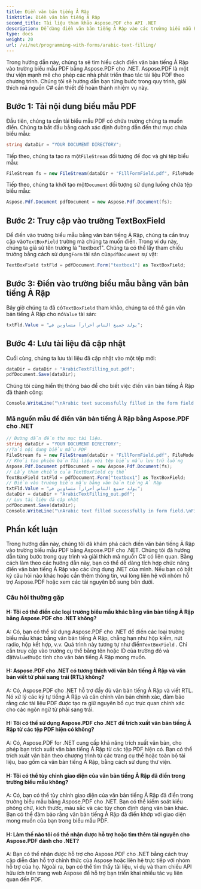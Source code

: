 ```yaml
---
title: Điền văn bản tiếng Ả Rập
linktitle: Điền văn bản tiếng Ả Rập
second_title: Tài liệu tham khảo Aspose.PDF cho API .NET
description: Dễ dàng điền văn bản tiếng Ả Rập vào các trường biểu mẫu PDF bằng Aspose.PDF cho .NET.
type: docs
weight: 20
url: /vi/net/programming-with-forms/arabic-text-filling/
---
```

Trong hướng dẫn này, chúng ta sẽ tìm hiểu cách điền văn bản tiếng Ả Rập vào trường biểu mẫu PDF bằng Aspose.PDF cho .NET. Aspose.PDF là một thư viện mạnh mẽ cho phép các nhà phát triển thao tác tài liệu PDF theo chương trình. Chúng tôi sẽ hướng dẫn bạn từng bước trong quy trình, giải thích mã nguồn C# cần thiết để hoàn thành nhiệm vụ này.

## Bước 1: Tải nội dung biểu mẫu PDF

Đầu tiên, chúng ta cần tải biểu mẫu PDF có chứa trường chúng ta muốn điền. Chúng ta bắt đầu bằng cách xác định đường dẫn đến thư mục chứa biểu mẫu:

```csharp
string dataDir = "YOUR DOCUMENT DIRECTORY";
```

 Tiếp theo, chúng ta tạo ra một`FileStream` đối tượng để đọc và ghi tệp biểu mẫu:

```csharp
FileStream fs = new FileStream(dataDir + "FillFormField.pdf", FileMode.Open, FileAccess.ReadWrite);
```

 Tiếp theo, chúng ta khởi tạo một`Document` đối tượng sử dụng luồng chứa tệp biểu mẫu:

```csharp
Aspose.Pdf.Document pdfDocument = new Aspose.Pdf.Document(fs);
```

## Bước 2: Truy cập vào trường TextBoxField

 Để điền vào trường biểu mẫu bằng văn bản tiếng Ả Rập, chúng ta cần truy cập vào`TextBoxField` trường mà chúng ta muốn điền. Trong ví dụ này, chúng ta giả sử tên trường là "textbox1". Chúng ta có thể lấy tham chiếu trường bằng cách sử dụng`Form` tài sản của`pdfDocument` sự vật:

```csharp
TextBoxField txtFld = pdfDocument.Form["textbox1"] as TextBoxField;
```

## Bước 3: Điền vào trường biểu mẫu bằng văn bản tiếng Ả Rập

 Bây giờ chúng ta đã có`TextBoxField` tham khảo, chúng ta có thể gán văn bản tiếng Ả Rập cho nó`Value` tài sản:

```csharp
txtFld.Value = "يولد جميع الناس أحراراً متساوين في";
```

## Bước 4: Lưu tài liệu đã cập nhật

Cuối cùng, chúng ta lưu tài liệu đã cập nhật vào một tệp mới:

```csharp
dataDir = dataDir + "ArabicTextFilling_out.pdf";
pdfDocument.Save(dataDir);
```

Chúng tôi cũng hiển thị thông báo để cho biết việc điền văn bản tiếng Ả Rập đã thành công:

```csharp
Console.WriteLine("\nArabic text successfully filled in the form field.\nFile saved in the following location: " + dataDir);
```

### Mã nguồn mẫu để điền văn bản tiếng Ả Rập bằng Aspose.PDF cho .NET 
```csharp
// Đường dẫn đến thư mục tài liệu.
string dataDir = "YOUR DOCUMENT DIRECTORY";
//Tải nội dung biểu mẫu PDF
FileStream fs = new FileStream(dataDir + "FillFormField.pdf", FileMode.Open, FileAccess.ReadWrite);
// Khởi tạo phiên bản Tài liệu với tệp biểu mẫu lưu trữ luồng
Aspose.Pdf.Document pdfDocument = new Aspose.Pdf.Document(fs);
// Lấy tham chiếu của TextBoxField cụ thể
TextBoxField txtFld = pdfDocument.Form["textbox1"] as TextBoxField;
// Điền vào trường biểu mẫu bằng văn bản tiếng Ả Rập
txtFld.Value = "يولد جميع الناس أحراراً متساوين في";
dataDir = dataDir + "ArabicTextFilling_out.pdf";
// Lưu tài liệu đã cập nhật
pdfDocument.Save(dataDir);
Console.WriteLine("\nArabic text filled successfully in form field.\nFile saved at " + dataDir);
```

## Phần kết luận

Trong hướng dẫn này, chúng tôi đã khám phá cách điền văn bản tiếng Ả Rập vào trường biểu mẫu PDF bằng Aspose.PDF cho .NET. Chúng tôi đã hướng dẫn từng bước trong quy trình và giải thích mã nguồn C# có liên quan. Bằng cách làm theo các hướng dẫn này, bạn có thể dễ dàng tích hợp chức năng điền văn bản tiếng Ả Rập vào các ứng dụng .NET của mình. Nếu bạn có bất kỳ câu hỏi nào khác hoặc cần thêm thông tin, vui lòng liên hệ với nhóm hỗ trợ Aspose.PDF hoặc xem các tài nguyên bổ sung bên dưới.

### Câu hỏi thường gặp

#### H: Tôi có thể điền các loại trường biểu mẫu khác bằng văn bản tiếng Ả Rập bằng Aspose.PDF cho .NET không?

 A: Có, bạn có thể sử dụng Aspose.PDF cho .NET để điền các loại trường biểu mẫu khác bằng văn bản tiếng Ả Rập, chẳng hạn như hộp kiểm, nút radio, hộp kết hợp, v.v. Quá trình này tương tự như điền`TextBoxField` . Chỉ cần truy cập vào trường cụ thể bằng tên hoặc ID của trường đó và đặt`Value`thuộc tính cho văn bản tiếng Ả Rập mong muốn.

#### H: Aspose.PDF cho .NET có tương thích với văn bản tiếng Ả Rập và văn bản viết từ phải sang trái (RTL) không?

A: Có, Aspose.PDF cho .NET hỗ trợ đầy đủ văn bản tiếng Ả Rập và viết RTL. Nó xử lý các ký tự tiếng Ả Rập và căn chỉnh văn bản chính xác, đảm bảo rằng các tài liệu PDF được tạo ra giữ nguyên bố cục trực quan chính xác cho các ngôn ngữ từ phải sang trái.

#### H: Tôi có thể sử dụng Aspose.PDF cho .NET để trích xuất văn bản tiếng Ả Rập từ các tệp PDF hiện có không?

A: Có, Aspose.PDF for .NET cung cấp khả năng trích xuất văn bản, cho phép bạn trích xuất văn bản tiếng Ả Rập từ các tệp PDF hiện có. Bạn có thể trích xuất văn bản theo chương trình từ các trang cụ thể hoặc toàn bộ tài liệu, bao gồm cả văn bản tiếng Ả Rập, bằng cách sử dụng thư viện.

#### H: Tôi có thể tùy chỉnh giao diện của văn bản tiếng Ả Rập đã điền trong trường biểu mẫu không?

A: Có, bạn có thể tùy chỉnh giao diện của văn bản tiếng Ả Rập đã điền trong trường biểu mẫu bằng Aspose.PDF cho .NET. Bạn có thể kiểm soát kiểu phông chữ, kích thước, màu sắc và các tùy chọn định dạng văn bản khác. Bạn có thể đảm bảo rằng văn bản tiếng Ả Rập đã điền khớp với giao diện mong muốn của bạn trong biểu mẫu PDF.

#### H: Làm thế nào tôi có thể nhận được hỗ trợ hoặc tìm thêm tài nguyên cho Aspose.PDF dành cho .NET?

A: Bạn có thể nhận được hỗ trợ cho Aspose.PDF cho .NET bằng cách truy cập diễn đàn hỗ trợ chính thức của Aspose hoặc liên hệ trực tiếp với nhóm hỗ trợ của họ. Ngoài ra, bạn có thể tìm thấy tài liệu, ví dụ và tham chiếu API hữu ích trên trang web Aspose để hỗ trợ bạn triển khai nhiều tác vụ liên quan đến PDF.